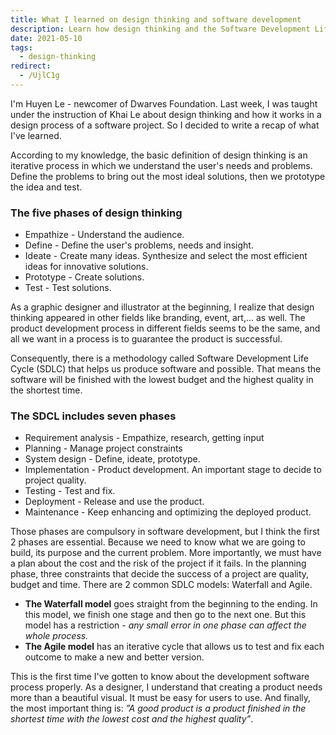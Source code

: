 ```yaml
---
title: What I learned on design thinking and software development
description: Learn how design thinking and the Software Development Life Cycle (SDLC) guide software projects to create user-focused products efficiently with quality, budget, and time management.
date: 2021-05-10
tags:
  - design-thinking
redirect:
  - /UjlC1g
---
```


I'm Huyen Le - newcomer of Dwarves Foundation. Last week, I was taught under the instruction of Khai Le about design thinking and how it works in a design process of a software project. So I decided to write a recap of what I've learned.

According to my knowledge, the basic definition of design thinking is an iterative process in which we understand the user's needs and problems. Define the problems to bring out the most ideal solutions, then we prototype the idea and test.

### The five phases of design thinking

- Empathize - Understand the audience.
- Define - Define the user's problems, needs and insight.
- Ideate - Create many ideas. Synthesize and select the most efficient ideas for innovative solutions.
- Prototype - Create solutions.
- Test - Test solutions.

As a graphic designer and illustrator at the beginning, I realize that design thinking appeared in other fields like branding, event, art,... as well. The product development process in different fields seems to be the same, and all we want in a process is to guarantee the product is successful.

Consequently, there is a methodology called Software Development Life Cycle (SDLC) that helps us produce software and possible. That means the software will be finished with the lowest budget and the highest quality in the shortest time.

### The SDCL includes seven phases

- Requirement analysis - Empathize, research, getting input
- Planning - Manage project constraints
- System design - Define, ideate, prototype.
- Implementation - Product development. An important stage to decide to project quality.
- Testing - Test and fix.
- Deployment - Release and use the product.
- Maintenance - Keep enhancing and optimizing the deployed product.

Those phases are compulsory in software development, but I think the first 2 phases are essential. Because we need to know what we are going to build, its purpose and the current problem. More importantly, we must have a plan about the cost and the risk of the project if it fails. In the planning phase, three constraints that decide the success of a project are quality, budget and time. There are 2 common SDLC models: Waterfall and Agile.

- **The Waterfall model** goes straight from the beginning to the ending. In this model, we finish one stage and then go to the next one. But this model has a restriction - *any small error in one phase can affect the whole process.*
- **The Agile model** has an iterative cycle that allows us to test and fix each outcome to make a new and better version.

This is the first time I've gotten to know about the development software process properly. As a designer, I understand that creating a product needs more than a beautiful visual. It must be easy for users to use. And finally, the most important thing is: _”A good product is a product finished in the shortest time with the lowest cost and the highest quality”_.

